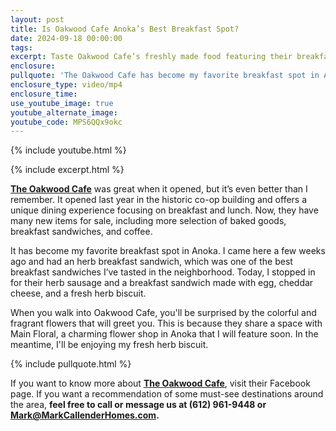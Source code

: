 ```yaml
---
layout: post
title: Is Oakwood Cafe Anoka’s Best Breakfast Spot?
date: 2024-09-18 00:00:00
tags:
excerpt: Taste Oakwood Cafe’s freshly made food featuring their breakfast sausages.
enclosure:
pullquote: 'The Oakwood Cafe has become my favorite breakfast spot in Anoka. '
enclosure_type: video/mp4
enclosure_time:
use_youtube_image: true
youtube_alternate_image:
youtube_code: MPS6QQx9okc
---
```

{% include youtube.html %}

{% include excerpt.html %}

[**<u>The Oakwood Cafe</u>**](https://www.facebook.com/oakwoodcafeanoka/) was great when it opened, but it’s even better than I remember. It opened last year in the historic co-op building and offers a unique dining experience focusing on breakfast and lunch. Now, they have many new items for sale, including more selection of baked goods, breakfast sandwiches, and coffee.

It has become my favorite breakfast spot in Anoka. I came here a few weeks ago and had an herb breakfast sandwich, which was one of the best breakfast sandwiches I’ve tasted in the neighborhood. Today, I stopped in for their herb sausage and a breakfast sandwich made with egg, cheddar cheese, and a fresh herb biscuit.

When you walk into Oakwood Cafe, you'll be surprised by the colorful and fragrant flowers that will greet you. This is because they share a space with Main Floral, a charming flower shop in Anoka that I will feature soon. In the meantime, I'll be enjoying my fresh herb biscuit.

{% include pullquote.html %}

If you want to know more about [**<u>The Oakwood Cafe</u>**](https://www.facebook.com/oakwoodcafeanoka/), visit their Facebook page. If you want a recommendation of some must-see destinations around the area, **feel free to call or message us at (612) 961-9448 or Mark@MarkCallenderHomes.com.**